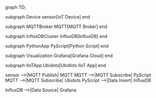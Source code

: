 graph TD;

  subgraph Device
    sensor[IoT Device]
  end

  subgraph MQTTBroker
    MQTT[MQTT Broker]
  end

  subgraph InfluxDBCluster
    InfluxDB[InfluxDB]
  end

  subgraph PythonApp
    PyScript[Python Script]
  end

  subgraph Visualization
    Grafana[Grafana Cloud]
  end

  subgraph IIoTApp
    Ubidots[Ubidots IIoT App]
  end

  sensor -->|MQTT Publish| MQTT
  MQTT -->|MQTT Subscribe| PyScript
  MQTT -->|MQTT Subscribe| Ubidots
  PyScript -->|Data Insert| InfluxDB

  InfluxDB -->|Data Source| Grafana
